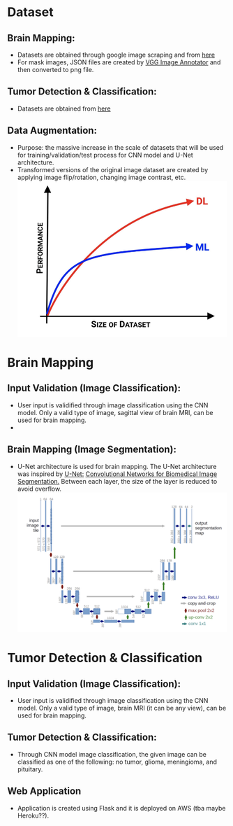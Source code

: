 # Dataset

## Brain Mapping:
- Datasets are obtained through google image scraping and from [here](https://www.kaggle.com/navoneel/brain-mri-images-for-brain-tumor-detection)
- For mask images, JSON files are created by [VGG Image Annotator](https://www.robots.ox.ac.uk/~vgg/software/via/) and then converted to png file.

## Tumor Detection & Classification:
- Datasets are obtained from [here](https://www.kaggle.com/sartajbhuvaji/brain-tumor-classification-mri)

## Data Augmentation:
- Purpose: the massive increase in the scale of datasets that will be used for training/validation/test process for CNN model and U-Net architecture.
- Transformed versions of the original image dataset are created by applying image flip/rotation, changing image contrast, etc.
![Data Augmentation](webDev/static/project-description-1.png)

# Brain Mapping

## Input Validation (Image Classification):
- User input is validified through image classification using the CNN model. Only a valid type of image, sagittal view of brain MRI, can be used for brain mapping.
- 
## Brain Mapping (Image Segmentation):
- U-Net architecture is used for brain mapping. The U-Net architecture was inspired by [U-Net:](https://lmb.informatik.uni-freiburg.de/people/ronneber/u-net/) [Convolutional Networks for Biomedical Image Segmentation.](https://lmb.informatik.uni-freiburg.de/people/ronneber/u-net/) Between each layer, the size of the layer is reduced to avoid overflow.
![U-Net: Convolutional Networks for Biomedical Image Segmentation](webDev/static/project-description-2.png)

# Tumor Detection & Classification

## Input Validation (Image Classification):
- User input is validified through image classification using the CNN model. Only a valid type of image, brain MRI (it can be any view), can be used for brain mapping.

## Tumor Detection & Classification:
- Through CNN model image classification, the given image can be classified as one of the following: no tumor, glioma, meningioma, and pituitary.

## Web Application
- Application is created using Flask and it is deployed on AWS (tba maybe Heroku??).


